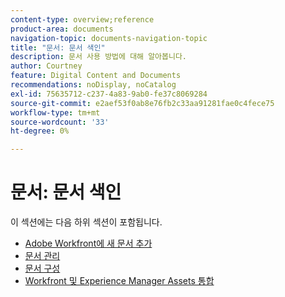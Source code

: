 ```yaml
---
content-type: overview;reference
product-area: documents
navigation-topic: documents-navigation-topic
title: "문서: 문서 색인"
description: 문서 사용 방법에 대해 알아봅니다.
author: Courtney
feature: Digital Content and Documents
recommendations: noDisplay, noCatalog
exl-id: 75635712-c237-4a83-9ab0-fe37c8069284
source-git-commit: e2aef53f0ab8e76fb2c33aa91281fae0c4fece75
workflow-type: tm+mt
source-wordcount: '33'
ht-degree: 0%

---
```


# 문서: 문서 색인

<!-- Audited: 1/2024 -->

이 섹션에는 다음 하위 섹션이 포함됩니다.

* [Adobe Workfront에 새 문서 추가](../documents/adding-documents-to-workfront/add-new-documents-to-workfront.md)
* [문서 관리](../documents/managing-documents/manage-documents.md)
* [문서 구성](../documents/organizing-documents/organize-documents.md)
* [Workfront 및 Experience Manager Assets 통합](../documents/workfront-and-experience-manager-integrations/wf-experience-manager-integrations.md)
